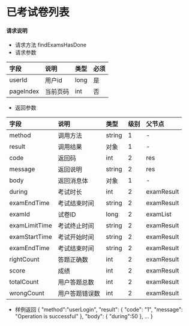 # 已考试卷列表

#### **请求说明**

* 请求方法 findExamsHasDone
* 请求参数

| 字段 | 说明 | 类型 | 必须 |
| :--- | :--- | :--- | :--- |
| userId| 用户id | long | 是 |
| pageIndex| 当前页码 | int | 否 |

* 返回参数

| 字段 | 说明 | 类型 | 级别 | 父节点 |
| :--- | :--- | :--- | :--- | :--- |
| method| 调用方法 | string | 1 | - |
| result | 调用结果 | 对象 | 1 | - |
| code | 返回码| int | 2 | res |
| message| 返回说明 | string | 2 | res |
| body | 返回消息体 | 对象 | 1 | - |
| during| 考试时长| int | 2 | examResult|
| examEndTime| 考试结束时间 | string | 2 | examResult|
| examId| 试卷ID | long | 2 | examList|
| examLimitTime| 考试终止时间 | string | 2 | examResult|
| examStartTime| 考试开始时间 | string | 2 | examResult|
| examEndTime| 考试结束时间 | string | 2 | examResult|
| rightCount| 答题正确数| int | 2 | examResult|
| score| 成绩 | int | 2 | examResult|
| totalCount| 用户答题总数 | int| 2 | examResult|
| wrongCount| 用户答题错误数 | int | 2 | examResult|



* 样例返回
    {
    "method":"userLogin",
    "result":
        {
        "code": "1",
        "message": "Operation is successful"
        },
    "body":
       {
        "during":50
        },
        ...
}
